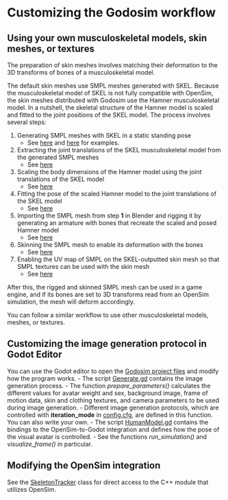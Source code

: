 # Customizing the Godosim workflow

## Using your own musculoskeletal models, skin meshes, or textures

The preparation of skin meshes involves matching their deformation to the 3D transforms of bones of a musculoskeletal model.

The default skin meshes use SMPL meshes generated with SKEL. Because the musculoskeletal model of SKEL is not fully compatible with OpenSim, the skin meshes distributed with Godosim use the Hamner musculoskeletal model. In a nutshell, the skeletal structure of the Hamner model is scaled and fitted to the joint positions of the SKEL model. The process involves several steps:
1. Generating SMPL meshes with SKEL in a static standing pose
	- See [here](/misc/scripts/generate_meshes.py) and [here](/docs/misc/other/bsm_body_pose.txt) for examples.
2. Extracting the joint translations of the SKEL musculoskeletal model from the generated SMPL meshes
	- See [here](/misc/scripts/generate_meshes.py)
3. Scaling the body dimensions of the Hamner model using the joint translations of the SKEL model
	- See [here](/misc/scripts/fit_osim_to_skel.m)
4. Fitting the pose of the scaled Hamner model to the joint translations of the SKEL model
	- See [here](/misc/scripts/fit_osim_to_skel.m)
5. Importing the SMPL mesh from step **1** in Blender and rigging it by generating an armature with bones that recreate the scaled and posed Hamner model
	- See [here](/misc/scripts/Blender_skin_and_rig.py)
6. Skinning the SMPL mesh to enable its deformation with the bones
	- See [here](/misc/scripts/Blender_skin_and_rig.py)
7. Enabling the UV map of SMPL on the SKEL-outputted skin mesh so that SMPL textures can be used with the skin mesh
	- See [here](/misc/scripts/Blender_skin_and_rig.py)

After this, the rigged and skinned SMPL mesh can be used in a game engine, and if its bones are set to 3D transforms read from an OpenSim simulation, the mesh will deform accordingly.

You can follow a similar workflow to use other musculoskeletal models, meshes, or textures.

## Customizing the image generation protocol in Godot Editor

You can use the Godot editor to open the [Godosim project files](https://github.com/jerela/godosim-project-files) and modify how the program works.
	- The script [Generate.gd](https://github.com/jerela/godosim-project-files/blob/master/Scripts/Generate.gd) contains the image generation process.
		- The function *prepare_parameters()* calculates the different values for avatar weight and sex, background image, frame of motion data, skin and clothing textures, and camera parameters to be used during image generation.
			- Different image generation protocols, which are controlled with **iteration_mode** in [config.cfg](/misc/other/config.cfg), are defined in this function. You can also write your own.
	- The script [HumanModel.gd](https://github.com/jerela/godosim-project-files/blob/master/Scripts/HumanModel.gd) contains the bindings to the OpenSim-to-Godot integration and defines how the pose of the visual avatar is controlled.
		- See the functions *run_simulation()* and *visualize_frame()* in particular.

## Modifying the OpenSim integration

See the [SkeletonTracker](https://github.com/jerela/godosim-cpp-modules/blob/main/godosim/SkeletonTracker.h) class for direct access to the C++ module that utilizes OpenSim.
